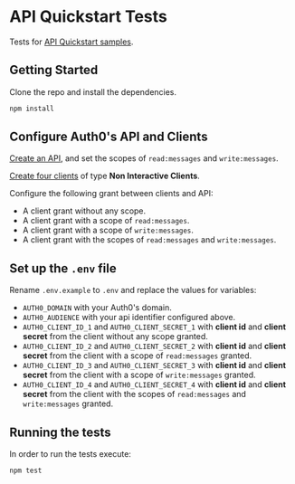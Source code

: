 # API Quickstart Tests

Tests for [API Quickstart samples](https://auth0.com/docs/quickstart/backend).

## Getting Started

Clone the repo and install the dependencies.

```bash
npm install
```

## Configure Auth0's API and Clients

[Create an API](https://manage.auth0.com/#/apis), and set the scopes of `read:messages` and `write:messages`.

[Create four clients](https://manage.auth0.com/#/clients) of type **Non Interactive Clients**.

Configure the following grant between clients and API:
* A client grant without any scope.
* A client grant with a scope of `read:messages`.
* A client grant with a scope of `write:messages`.
* A client grant with the scopes of `read:messages` and `write:messages`.

## Set up the `.env` file

Rename `.env.example` to `.env` and replace the values for variables:
* `AUTH0_DOMAIN` with your Auth0's domain.
* `AUTH0_AUDIENCE` with your api identifier configured above.
* `AUTH0_CLIENT_ID_1` and `AUTH0_CLIENT_SECRET_1` with **client id** and **client secret** from the client without any scope granted.
* `AUTH0_CLIENT_ID_2` and `AUTH0_CLIENT_SECRET_2` with **client id** and **client secret** from the client with a scope of `read:messages` granted.
* `AUTH0_CLIENT_ID_3` and `AUTH0_CLIENT_SECRET_3` with **client id** and **client secret** from the client with a scope of `write:messages` granted.
* `AUTH0_CLIENT_ID_4` and `AUTH0_CLIENT_SECRET_4` with **client id** and **client secret** from the client with the scopes of `read:messages` and `write:messages` granted.

## Running the tests

In order to run the tests execute:

```bash
npm test
```
